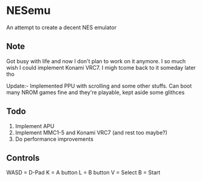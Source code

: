 # NESemu
An attempt to create a decent NES emulator

## Note
Got busy with life and now I don't plan to work on it anymore. I so much wish I could implement Konami VRC7. I migh tcome back to it someday later tho

Update:- Implemented PPU with scrolling and some other stuffs. Can boot many NROM games fine and they're playable, kept aside some glithces

## Todo
1. Implement APU
2. Implement MMC1-5 and Konami VRC7 (and rest too maybe?)
3. Do performance improvements

## Controls 
WASD = D-Pad
K = A button
L = B button
V = Select
B = Start

